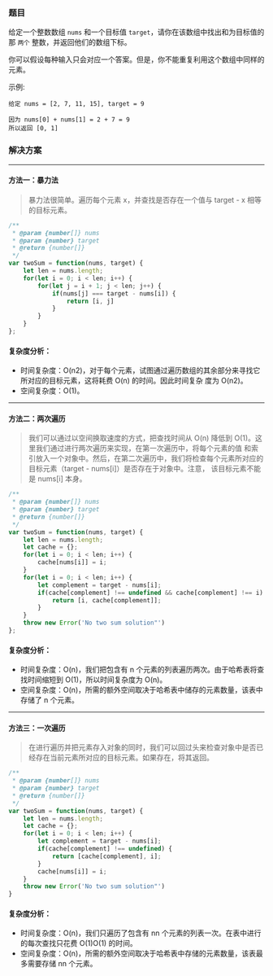 ### 题目

给定一个整数数组 `nums` 和一个目标值 `target`，请你在该数组中找出和为目标值的那 `两个` 整数，并返回他们的数组下标。

你可以假设每种输入只会对应一个答案。但是，你不能重复利用这个数组中同样的元素。

示例:

```
给定 nums = [2, 7, 11, 15], target = 9

因为 nums[0] + nums[1] = 2 + 7 = 9
所以返回 [0, 1]
```

### 解决方案

------

#### 方法一：暴力法

> 暴力法很简单。遍历每个元素 x，并查找是否存在一个值与 target - x 相等的目标元素。

```javascript
/**
 * @param {number[]} nums
 * @param {number} target
 * @return {number[]}
 */
var twoSum = function(nums, target) {
    let len = nums.length;
    for(let i = 0; i < len; i++) {
        for(let j = i + 1; j < len; j++) {
            if(nums[j] === target - nums[i]) {
                return [i, j]
            }
        }
    }
};
```
#### 复杂度分析：

- 时间复杂度：O(n2)，对于每个元素，试图通过遍历数组的其余部分来寻找它所对应的目标元素，这将耗费 O(n) 的时间。因此时间复杂
度为 O(n2)。
- 空间复杂度：O(1)。

------

#### 方法二：两次遍历

> 我们可以通过以空间换取速度的方式，把查找时间从 O(n) 降低到 O(1)。这里我们通过进行两次遍历来实现，在第一次遍历中，将每个元素的值
> 和索引放入一个对象中。然后，在第二次遍历中，我们将检查每个元素所对应的目标元素（target - nums[i]）是否存在于对象中。注意，
> 该目标元素不能是 nums[i] 本身。

```javascript
/**
 * @param {number[]} nums
 * @param {number} target
 * @return {number[]}
 */
var twoSum = function(nums, target) {
    let len = nums.length;
    let cache = {};
    for(let i = 0; i < len; i++) {
        cache[nums[i]] = i;
    }
    for(let i = 0; i < len; i++) {
        let complement = target - nums[i];
        if(cache[complement] !== undefined && cache[complement] !== i) {
            return [i, cache[complement]];
        }
    }
    throw new Error('No two sum solution"')
};
```

#### 复杂度分析：

- 时间复杂度：O(n)，我们把包含有 n 个元素的列表遍历两次。由于哈希表将查找时间缩短到 O(1)，所以时间复杂度为 O(n)。
- 空间复杂度：O(n)，所需的额外空间取决于哈希表中储存的元素数量，该表中存储了 n 个元素。

------

#### 方法三：一次遍历

> 在进行遍历并把元素存入对象的同时，我们可以回过头来检查对象中是否已经存在当前元素所对应的目标元素。如果存在，将其返回。

```javascript
/**
 * @param {number[]} nums
 * @param {number} target
 * @return {number[]}
 */
var twoSum = function(nums, target) {
    let len = nums.length;
    let cache = {};
    for(let i = 0; i < len; i++) {
        let complement = target - nums[i];
        if(cache[complement] !== undefined) {
            return [cache[complement], i];
        }
        cache[nums[i]] = i;
    }
    throw new Error('No two sum solution"')
}
```

#### 复杂度分析：

- 时间复杂度：O(n)，我们只遍历了包含有 nn 个元素的列表一次。在表中进行的每次查找只花费 O(1)O(1) 的时间。
- 空间复杂度：O(n)，所需的额外空间取决于哈希表中存储的元素数量，该表最多需要存储 nn 个元素。